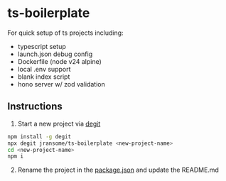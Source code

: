 # ts-boilerplate

For quick setup of ts projects including:
- typescript setup
- launch.json debug config
- Dockerfile (node v24 alpine)
- local .env support
- blank index script
- hono server w/ zod validation

## Instructions

1. Start a new project via [degit](https://github.com/Rich-Harris/degit)

```bash
npm install -g degit
npx degit jransome/ts-boilerplate <new-project-name>
cd <new-project-name>
npm i
```

2. Rename the project in the [package.json](/package.json#L2) and update the README.md
